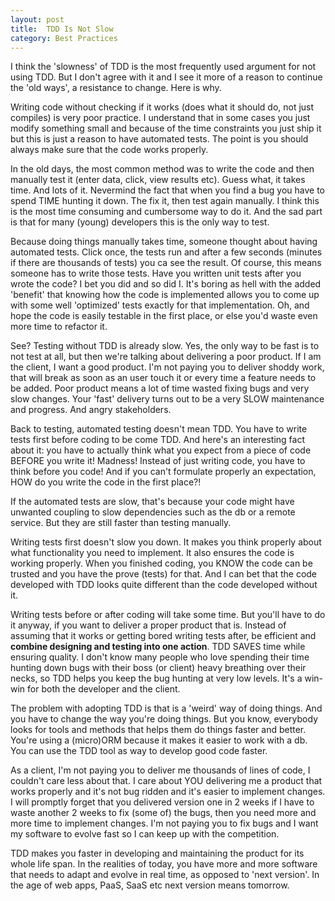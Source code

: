 ```yaml
---
layout: post
title:  TDD Is Not Slow
category: Best Practices
---
```


I think the 'slowness' of TDD is the most frequently used argument for not using TDD. But I don't agree with it and I see it more of a reason to continue the 'old ways', a resistance to change. Here is why.

 Writing code without checking if it works (does what it should do, not just compiles) is very poor practice. I understand that in some cases you just modify something small and because of the time constraints you just ship it but this is just a reason to have automated tests. The point is you should always make sure that the code works properly.

 In the old days, the most common method was to write the code and then manually test it (enter data, click, view results etc). Guess what, it takes time. And lots of it. Nevermind the fact that when you find a bug you have to spend TIME hunting it down. The fix it, then test again manually. I think this is the most time consuming and cumbersome way to do it. And the sad part is that for many (young) developers this is the only way to test.

 Because doing things manually takes time, someone thought about having automated tests. Click once, the tests run and after a few seconds (minutes if there are thousands of tests) you ca see the result. Of course, this means someone has to write those tests. Have you written unit tests after you wrote the code? I bet you did and so did I. It's boring as hell with the added 'benefit' that knowing how the code is implemented allows you to come up with some well 'optimized' tests exactly for that implementation. Oh, and hope the code is easily testable in the first place, or else you'd waste even more time to refactor it.

 See? Testing without TDD is already slow. Yes, the only way to be fast is to not test at all, but then we're talking about delivering a poor product. If I am the client, I want a good product. I'm not paying you to deliver shoddy work, that will break as soon as an user touch it or every time a feature needs to be added. Poor product means a lot of time wasted fixing bugs and very slow changes. Your 'fast' delivery turns out to be a very SLOW maintenance and progress. And angry stakeholders.

 Back to testing, automated testing doesn't mean TDD. You have to write tests first before coding to be come TDD. And here's an interesting fact about it: you have to actually think what you expect from a piece of code BEFORE you write it! Madness! Instead of just writing code, you have to think before you code! And if you can't formulate properly an expectation, HOW do you write the code in the first place?!

 If the automated tests are slow, that's because your code might have unwanted coupling to slow dependencies such as the db or a remote service. But they are still faster than testing manually.

 Writing tests first doesn't slow you down. It makes you think properly about what functionality you need to implement. It also ensures the code is working properly. When you finished coding, you KNOW the code can be trusted and you have the prove (tests) for that. And I can bet that the code developed with TDD looks quite different than the code developed without it.

 Writing tests before or after coding will take some time. But you'll have to do it anyway, if you want to deliver a proper product that is. Instead of assuming that it works or getting bored writing tests after, be efficient and **combine designing and testing into one action**. TDD SAVES time while ensuring quality. I don't know many people who love spending their time hunting down bugs with their boss (or client) heavy breathing over their necks, so TDD helps you keep the bug hunting at very low levels. It's a win-win for both the developer and the client.

 The problem with adopting TDD is that is a 'weird' way of doing things. And you have to change the way you're doing things. But you know, everybody looks for tools and methods that helps them do things faster and better. You're using a (micro)ORM because it makes it easier to work with a db. You can use the TDD tool as way to develop good code faster.

 As a client, I'm not paying you to deliver me thousands of lines of code, I couldn't care less about that. I care about YOU delivering me a product that works properly and it's not bug ridden and it's easier to implement changes. I will promptly forget that you delivered version one in 2 weeks if I have to waste another 2 weeks to fix (some of) the bugs, then you need more and more time to implement changes. I'm not paying you to fix bugs and I want my software to evolve fast so I can keep up with the competition.

 TDD makes you faster in developing and maintaining the product for its whole life span. In the realities of today, you have more and more software that needs to adapt and evolve in real time, as opposed to 'next version'. In the age of web apps, PaaS, SaaS etc next version means tomorrow.


